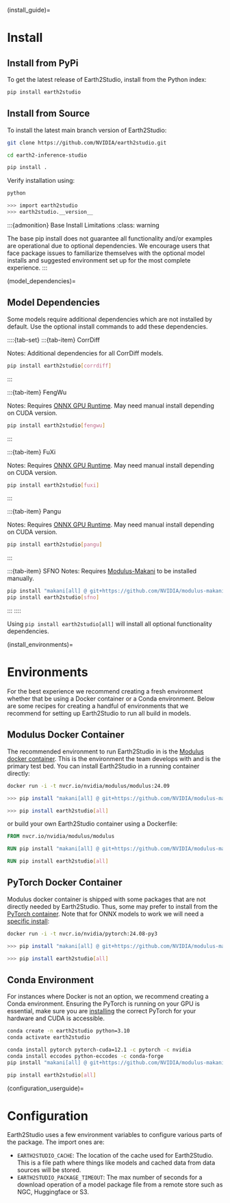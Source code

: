 <!-- markdownlint-disable MD025 -->

(install_guide)=

# Install

## Install from PyPi

To get the latest release of Earth2Studio, install from the Python index:

```bash
pip install earth2studio
```

## Install from Source

To install the latest main branch version of Earth2Studio:

```bash
git clone https://github.com/NVIDIA/earth2studio.git

cd earth2-inference-studio

pip install .
```

Verify installation using:

```bash
python

>>> import earth2studio
>>> earth2studio.__version__
```

:::{admonition} Base Install Limitations
:class: warning

The base pip install does not guarantee all functionality and/or examples are
operational due to optional dependencies.
We encourage users that face package issues to familiarize themselves with the optional
model installs and suggested environment set up for the most complete experience.
:::

(model_dependencies)=

## Model Dependencies

Some models require additional dependencies which are not installed by default.
Use the optional install commands to add these dependencies.

::::{tab-set}
:::{tab-item} CorrDiff

Notes: Additional dependencies for all CorrDiff models.

```bash
pip install earth2studio[corrdiff]
```

:::

:::{tab-item} FengWu

Notes: Requires [ONNX GPU Runtime](https://onnxruntime.ai/docs/install/). May need
manual install depending on CUDA version.

```bash
pip install earth2studio[fengwu]
```

:::

:::{tab-item} FuXi

Notes: Requires [ONNX GPU Runtime](https://onnxruntime.ai/docs/install/). May need
manual install depending on CUDA version.

```bash
pip install earth2studio[fuxi]
```

:::

:::{tab-item} Pangu

Notes: Requires [ONNX GPU Runtime](https://onnxruntime.ai/docs/install/). May need
manual install depending on CUDA version.

```bash
pip install earth2studio[pangu]
```

:::

:::{tab-item} SFNO
Notes: Requires [Modulus-Makani](https://github.com/NVIDIA/modulus-makani) to be
installed manually.

```bash
pip install "makani[all] @ git+https://github.com/NVIDIA/modulus-makani.git@v0.1.0"
pip install earth2studio[sfno]
```

:::
::::

Using `pip install earth2studio[all]` will install all optional functionality dependencies.

(install_environments)=

# Environments

For the best experience we recommend creating a fresh environment whether that be using
a Docker container or a Conda environment.
Below are some recipes for creating a handful of environments that we recommend for
setting up Earth2Studio to run all build in models.

## Modulus Docker Container

The recommended environment to run Earth2Studio in is the [Modulus docker container](https://catalog.ngc.nvidia.com/orgs/nvidia/teams/modulus/containers/modulus).
This is the environment the team develops with and is the primary test bed.
You can install Earth2Studio in a running container directly:

```bash
docker run -i -t nvcr.io/nvidia/modulus/modulus:24.09

>>> pip install "makani[all] @ git+https://github.com/NVIDIA/modulus-makani.git@v0.1.0"

>>> pip install earth2studio[all]
```

or build your own Earth2Studio container using a Dockerfile:

```dockerfile
FROM nvcr.io/nvidia/modulus/modulus

RUN pip install "makani[all] @ git+https://github.com/NVIDIA/modulus-makani.git@v0.1.0"

RUN pip install earth2studio[all]
```

## PyTorch Docker Container

Modulus docker container is shipped with some packages that are not directly needed by
Earth2Studio.
Thus, some may prefer to install from the [PyTorch container](https://catalog.ngc.nvidia.com/orgs/nvidia/containers/pytorch).
Note that for ONNX models to work we will need a [specific install](https://onnxruntime.ai/docs/install/#install-onnx-runtime-ort-1):

```bash
docker run -i -t nvcr.io/nvidia/pytorch:24.08-py3

>>> pip install "makani[all] @ git+https://github.com/NVIDIA/modulus-makani.git@v0.1.0"

>>> pip install earth2studio[all]
```

## Conda Environment

For instances where Docker is not an option, we recommend creating a Conda environment.
Ensuring the PyTorch is running on your GPU is essential, make sure you are [installing](https://pytorch.org/get-started/locally/)
the correct PyTorch for your hardware and CUDA is accessible.

```bash
conda create -n earth2studio python=3.10
conda activate earth2studio

conda install pytorch pytorch-cuda=12.1 -c pytorch -c nvidia
conda install eccodes python-eccodes -c conda-forge
pip install "makani[all] @ git+https://github.com/NVIDIA/modulus-makani.git@v0.1.0"

pip install earth2studio[all]
```

(configuration_userguide)=

# Configuration

Earth2Studio uses a few environment variables to configure various parts of the package.
The import ones are:

- `EARTH2STUDIO_CACHE`: The location of the cache used for Earth2Studio. This is a file
path where things like models and cached data from data sources will be stored.
- `EARTH2STUDIO_PACKAGE_TIMEOUT`: The max number of seconds for a download operation of
a model package file from a remote store such as NGC, Huggingface or S3.
